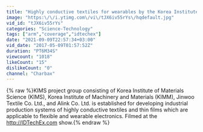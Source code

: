 ```yaml
---
title: "Highly conductive textiles for wearables by the Korea Institute of Material Science"
image: "https:\/\/i.ytimg.com\/vi\/tJX6iv55rYs\/hqdefault.jpg"
vid_id: "tJX6iv55rYs"
categories: "Science-Technology"
tags: ["arm","coverage","idtechex"]
date: "2021-09-09T22:57:34+03:00"
vid_date: "2017-05-09T01:57:52Z"
duration: "PT6M34S"
viewcount: "1018"
likeCount: "15"
dislikeCount: "0"
channel: "Charbax"
---
```

{% raw %}KIMS project group consisting of Korea Institute of Materials Science (KIMS), Korea Institute of Machinery and Materials (KIMM), Jinwoo Textile Co. Ltd., and Alink Co. Ltd. is established for developing industrial production systems of highly conductive textiles and thin films which are applicable to flexible and wearable electronics. Filmed at the <a rel="nofollow" target="blank" href="http://IDTechEx.com">http://IDTechEx.com</a> show.{% endraw %}
